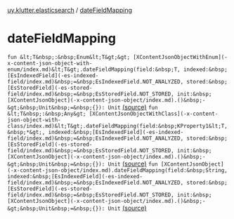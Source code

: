 [uy.klutter.elasticsearch](index.md) / [dateFieldMapping](.)


# dateFieldMapping

`fun &lt;T&nbsp;:&nbsp;Enum&lt;T&gt;&gt; [XContentJsonObjectWithEnum](-x-content-json-object-with-enum/index.md)&lt;T&gt;.dateFieldMapping(field:&nbsp;T, indexed:&nbsp;[EsIndexedField](-es-indexed-field/index.md)&nbsp;=&nbsp;EsIndexedField.NOT_ANALYZED, stored:&nbsp;[EsStoredField](-es-stored-field/index.md)&nbsp;=&nbsp;EsStoredField.NOT_STORED, init:&nbsp;[XContentJsonObject](-x-content-json-object/index.md).()&nbsp;-&gt;&nbsp;Unit&nbsp;=&nbsp;{}): Unit` [(source)](https://github.com/kohesive/klutter/blob/master/elasticsearch-jdk7/src/main/kotlin/uy/klutter/elasticsearch/Mappings.kt#L104)
`fun &lt;T&nbsp;:&nbsp;Any&gt; [XContentJsonObjectWithClass](-x-content-json-object-with-class/index.md)&lt;T&gt;.dateFieldMapping(field:&nbsp;KProperty1&lt;T,&nbsp;*&gt;, indexed:&nbsp;[EsIndexedField](-es-indexed-field/index.md)&nbsp;=&nbsp;EsIndexedField.NOT_ANALYZED, stored:&nbsp;[EsStoredField](-es-stored-field/index.md)&nbsp;=&nbsp;EsStoredField.NOT_STORED, init:&nbsp;[XContentJsonObject](-x-content-json-object/index.md).()&nbsp;-&gt;&nbsp;Unit&nbsp;=&nbsp;{}): Unit` [(source)](https://github.com/kohesive/klutter/blob/master/elasticsearch-jdk7/src/main/kotlin/uy/klutter/elasticsearch/Mappings.kt#L131)
`fun [XContentJsonObject](-x-content-json-object/index.md).dateFieldMapping(field:&nbsp;String, indexed:&nbsp;[EsIndexedField](-es-indexed-field/index.md)&nbsp;=&nbsp;EsIndexedField.NOT_ANALYZED, stored:&nbsp;[EsStoredField](-es-stored-field/index.md)&nbsp;=&nbsp;EsStoredField.NOT_STORED, init:&nbsp;[XContentJsonObject](-x-content-json-object/index.md).()&nbsp;-&gt;&nbsp;Unit&nbsp;=&nbsp;{}): Unit` [(source)](https://github.com/kohesive/klutter/blob/master/elasticsearch-jdk7/src/main/kotlin/uy/klutter/elasticsearch/Mappings.kt#L170)


